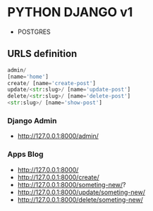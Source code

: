 # PYTHON DJANGO v1
- POSTGRES

## URLS definition
```python
admin/
[name='home']
create/ [name='create-post']
update/<str:slug>/ [name='update-post']
delete/<str:slug>/ [name='delete-post']
<str:slug>/ [name='show-post']
```

### Django Admin
- http://127.0.0.1:8000/admin/

### Apps Blog
- http://127.0.0.1:8000/
- http://127.0.0.1:8000/create/
- http://127.0.0.1:8000/someting-new/?
- http://127.0.0.1:8000/update/someting-new/
- http://127.0.0.1:8000/delete/someting-new/
